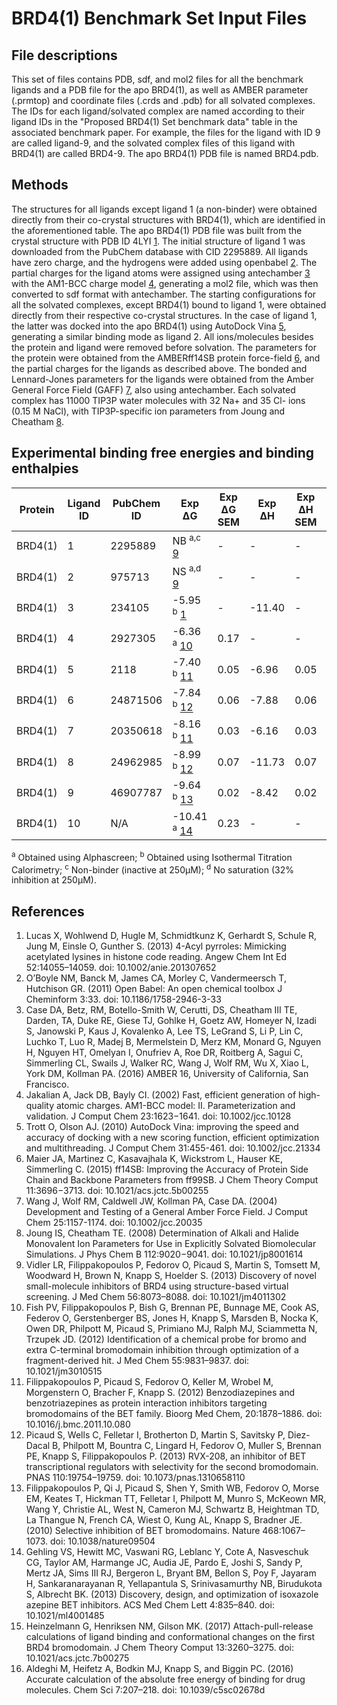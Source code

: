 
# BRD4(1) Benchmark Set Input Files

## File descriptions

This set of files contains PDB, sdf, and mol2 files for all the benchmark ligands and a PDB file for the apo BRD4(1), as well as AMBER parameter (.prmtop) and coordinate files (.crds and .pdb) for all solvated complexes. The IDs for each ligand/solvated complex are named according to their ligand IDs in the "Proposed BRD4(1) Set benchmark data" table in the associated benchmark paper. For example, the files for the ligand with ID 9 are called ligand-9, and the solvated complex files of this ligand with BRD4(1) are called BRD4-9. The apo BRD4(1) PDB file is named BRD4.pdb.

## Methods

The structures for all ligands except ligand 1 (a non-binder) were obtained directly from their co-crystal structures with BRD4(1), which are identified in the aforementioned table. The apo BRD4(1) PDB file was built from the crystal structure with PDB ID 4LYI [1](#Luc13). The initial structure of ligand 1 was downloaded from the PubChem database with CID 2295889. All ligands have zero charge, and the hydrogens were added using openbabel [2](#Boy11). The partial charges for the ligand atoms were assigned using antechamber [3](#Cas16) with the AM1-BCC charge model [4](#Jak02), generating a mol2 file, which was then converted to sdf format with antechamber. The starting configurations for all the solvated complexes, except BRD4(1) bound to ligand 1, were obtained directly from their respective co-crystal structures. In the case of ligand 1, the latter was docked into the apo BRD4(1) using AutoDock Vina [5](#Tro10), generating a similar binding mode as ligand 2. All ions/molecules besides the protein and ligand were removed before solvation. The parameters for the protein were obtained from the AMBERff14SB protein force-field [6](#Mai15), and the partial charges for the ligands as described above. The bonded and Lennard-Jones parameters for the ligands were obtained from the Amber General Force Field (GAFF) [7](#Wan04), also using antechamber. Each solvated complex has 11000 TIP3P water molecules with 32 Na+ and 35 Cl- ions (0.15 M NaCl), with TIP3P-specific ion parameters from Joung and Cheatham [8](#Jou13).


## Experimental binding free energies and binding enthalpies

|Protein|Ligand ID|PubChem ID| Exp ΔG |Exp ΔG SEM |Exp ΔH |Exp ΔH SEM |Comp. Studies|
|----|--------------------------|--------|------|----------|------|----------|-------------|
|BRD4(1)|1     |  2295889 |  NB <sup>a,c</sup> [9](#Vid13)  |  -   |    -   |   -   |    -          |
|BRD4(1)|2     |  975713  |  NS <sup>a,d</sup> [9](#Vid13)  |  -   |    -   |   -   |    -          |
|BRD4(1)|3     |  234105  | -5.95 <sup>b</sup> [1](#Luc13)  |  -   | -11.40 |   -   | [15](#Hei17)  |
|BRD4(1)|4     |  2927305 | -6.36 <sup>a</sup> [10](#Fis12) | 0.17 |    -   |   -   | [15](#Hei17),[16](#Ald16)|
|BRD4(1)|5     |  2118    | -7.40 <sup>b</sup> [11](#Fil12) | 0.05 | -6.96  |  0.05 | [16](#HenGil) |
|BRD4(1)|6     | 24871506 | -7.84 <sup>b</sup> [12](#Pic13) | 0.06 | -7.88  |  0.06 | [15](#Hei17),[16](#Ald16)|
|BRD4(1)|7     | 20350618 | -8.16 <sup>b</sup> [11](#Fil12) | 0.03 | -6.16  |  0.03 | [15](#Hei17),[16](#Ald16)|
|BRD4(1)|8     | 24962985 | -8.99 <sup>b</sup> [12](#Pic13) | 0.07 |-11.73  |  0.07 | [15](#Hei17),[16](#Ald16)|
|BRD4(1)|9     | 46907787 | -9.64 <sup>b</sup> [13](#Fil10) | 0.02 | -8.42  |  0.02 | [16](#Ald16)  |
|BRD4(1)|10    |    N/A   |-10.41 <sup>a</sup> [14](#Geh13) | 0.23 |   -    |   -   | [15](#Hei17)  |

<sup>a</sup> Obtained using Alphascreen; <sup>b</sup> Obtained using Isothermal Titration Calorimetry; <sup>c</sup> Non-binder (inactive at 250μM); <sup>d</sup> No saturation (32% inhibition at 250μM).

## References

1. <a name="Luc13"></a> Lucas X, Wohlwend D, Hugle M, Schmidtkunz K, Gerhardt S, Schule R, Jung M, Einsle O, Gunther S. (2013) 4-Acyl pyrroles: Mimicking acetylated lysines in histone code reading. Angew Chem Int Ed 52:14055–14059. doi: 10.1002/anie.201307652
2. <a name="Boy11"></a> O’Boyle NM, Banck M, James CA, Morley C, Vandermeersch T, Hutchison GR. (2011) Open Babel: An open chemical toolbox J Cheminform 3:33. doi: 10.1186/1758-2946-3-33
3. <a name="Cas16"></a> Case DA, Betz, RM, Botello-Smith W, Cerutti, DS, Cheatham III TE, Darden, TA, Duke RE, Giese TJ, Gohlke H, Goetz AW, Homeyer N, Izadi S, Janowski P, Kaus J, Kovalenko A, Lee TS, LeGrand S, Li P, Lin C, Luchko T, Luo R, Madej B, Mermelstein D, Merz KM, Monard G, Nguyen H, Nguyen HT, Omelyan I, Onufriev A, Roe DR, Roitberg A, Sagui C, Simmerling CL, Swails J, Walker RC, Wang J, Wolf RM, Wu X, Xiao L, York DM, Kollman PA. (2016) AMBER 16, University of California, San Francisco.
4. <a name="Jak02"></a> Jakalian A, Jack DB, Bayly CI. (2002) Fast, efficient generation of high-quality atomic charges. AM1-BCC model: II. Parameterization and validation. J Comput Chem 23:1623−1641. doi: 10.1002/jcc.10128
5. <a name="Tro10"></a> Trott O, Olson AJ. (2010) AutoDock Vina: improving the speed and accuracy of docking with a new scoring function, efficient optimization and multithreading. J Comput Chem 31:455-461. doi: 10.1002/jcc.21334
6. <a name="Mai15"></a> Maier JA, Martinez C, Kasavajhala K, Wickstrom L, Hauser KE, Simmerling C. (2015) ff14SB: Improving the Accuracy of Protein Side Chain and Backbone Parameters from ff99SB. J Chem Theory Comput 11:3696−3713. doi: 10.1021/acs.jctc.5b00255
7. <a name="Wan04"></a> Wang J, Wolf RM, Caldwell JW, Kollman PA, Case DA. (2004) Development and Testing of a General Amber Force Field. J Comput Chem 25:1157-1174. doi: 10.1002/jcc.20035
8. <a name="Jou13"></a> Joung IS, Cheatham TE. (2008) Determination of Alkali and Halide Monovalent Ion Parameters for Use in Explicitly Solvated Biomolecular Simulations. J Phys Chem B 112:9020−9041. doi: 10.1021/jp8001614
9. <a name="Vid13"></a> Vidler LR, Filippakopoulos P, Fedorov O, Picaud S, Martin S, Tomsett M, Woodward H, Brown N, Knapp S, Hoelder S. (2013) Discovery of novel small-molecule inhibitors of BRD4 using structure-based virtual screening. J Med Chem 56:8073–8088. doi: 10.1021/jm4011302
10. <a name="Fis12"></a> Fish PV, Filippakopoulos P, Bish G, Brennan PE, Bunnage ME, Cook AS, Federov O, Gerstenberger BS, Jones H, Knapp S, Marsden B, Nocka K, Owen DR, Philpott M, Picaud S, Primiano MJ, Ralph MJ, Sciammetta N, Trzupek JD. (2012) Identification of a chemical probe for bromo and extra C-terminal bromodomain inhibition through optimization of a fragment-derived hit. J Med Chem 55:9831–9837. doi: 10.1021/jm3010515
11. <a name="Fil12"></a> Filippakopoulos P, Picaud S, Fedorov O, Keller M, Wrobel M, Morgenstern O, Bracher F, Knapp S. (2012) Benzodiazepines and benzotriazepines as protein interaction inhibitors targeting bromodomains of the BET family. Bioorg Med Chem, 20:1878–1886. doi: 10.1016/j.bmc.2011.10.080
12. <a name="Pic13"></a> Picaud S, Wells C, Felletar I, Brotherton D, Martin S, Savitsky P, Diez-Dacal B, Philpott M, Bountra C, Lingard H, Fedorov O, Muller S, Brennan PE, Knapp S, Filippakopoulos P. (2013) RVX-208, an inhibitor of BET transcriptional regulators with selectivity for the second bromodomain. PNAS 110:19754–19759. doi: 10.1073/pnas.1310658110
13. <a name="Fil10"></a> Filippakopoulos P, Qi J, Picaud S, Shen Y, Smith WB, Fedorov O, Morse EM, Keates T, Hickman TT, Felletar I, Philpott M, Munro S, McKeown MR, Wang Y, Christie AL, West N, Cameron MJ, Schwartz B, Heightman TD, La Thangue N, French CA, Wiest O, Kung AL, Knapp S, Bradner JE. (2010) Selective inhibition of BET bromodomains. Nature 468:1067–1073. doi: 10.1038/nature09504
14. <a name="Geh13"></a> Gehling VS, Hewitt MC, Vaswani RG, Leblanc Y, Cote A, Nasveschuk CG, Taylor AM, Harmange JC, Audia JE, Pardo E, Joshi S, Sandy P, Mertz JA, Sims III RJ, Bergeron L, Bryant BM, Bellon S, Poy F, Jayaram H, Sankaranarayanan R, Yellapantula S, Srinivasamurthy NB, Birudukota S, Albrecht BK. (2013) Discovery, design, and optimization of isoxazole azepine BET inhibitors. ACS Med Chem Lett 4:835–840. doi: 10.1021/ml4001485
15. <a name="Hei17"></a> Heinzelmann G, Henriksen NM, Gilson MK. (2017) Attach-pull-release calculations of ligand binding and conformational changes on the first BRD4 bromodomain. J Chem Theory Comput 13:3260–3275. doi: 10.1021/acs.jctc.7b00275
16. <a name="Ald16"></a> Aldeghi M, Heifetz A, Bodkin MJ, Knapp S, and Biggin PC. (2016) Accurate calculation of the absolute free energy of binding for drug molecules. Chem Sci 7:207–218. doi: 10.1039/c5sc02678d
